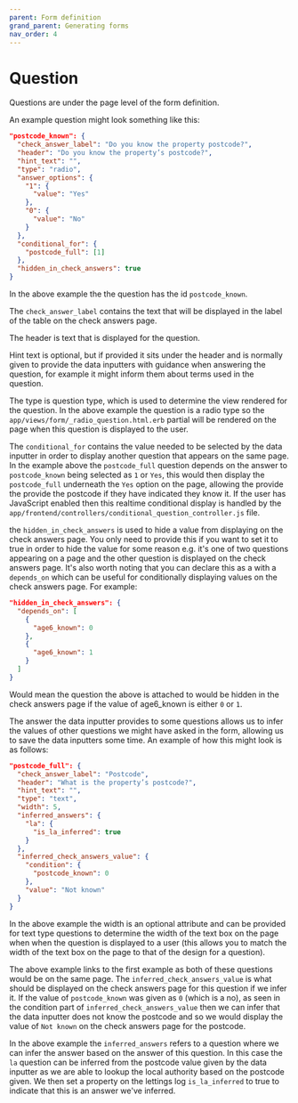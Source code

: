 ```yaml
---
parent: Form definition
grand_parent: Generating forms
nav_order: 4
---
```


# Question

Questions are under the page level of the form definition.

An example question might look something like this:

```json
"postcode_known": {
  "check_answer_label": "Do you know the property postcode?",
  "header": "Do you know the property’s postcode?",
  "hint_text": "",
  "type": "radio",
  "answer_options": {
    "1": {
      "value": "Yes"
    },
    "0": {
      "value": "No"
    }
  },
  "conditional_for": {
    "postcode_full": [1]
  },
  "hidden_in_check_answers": true
}
```

In the above example the the question has the id `postcode_known`. 

The `check_answer_label` contains the text that will be displayed in the label of the table on the check answers page.

The header is text that is displayed for the question.

Hint text is optional, but if provided it sits under the header and is normally given to provide the data inputters with guidance when answering the question, for example it might inform them about terms used in the question.

The type is question type, which is used to determine the view rendered for the question. In the above example the question is a radio type so the `app/views/form/_radio_question.html.erb` partial will be rendered on the page when this question is displayed to the user.

The `conditional_for` contains the value needed to be selected by the data inputter in order to display another question that appears on the same page. In the example above the `postcode_full` question depends on the answer to `postcode_known` being selected as `1` or `Yes`, this would then display the `postcode_full` underneath the `Yes` option on the page, allowing the provide the provide the postcode if they have indicated they know it. If the user has JavaScript enabled then this realtime conditional display is handled by the `app/frontend/controllers/conditional_question_controller.js` file.

the `hidden_in_check_answers` is used to hide a value from displaying on the check answers page. You only need to provide this if you want to set it to true in order to hide the value for some reason e.g. it's one of two questions appearing on a page and the other question is displayed on the check answers page. It's also worth noting that you can declare this as a with a `depends_on` which can be useful for conditionally displaying values on the check answers page. For example:

```json
"hidden_in_check_answers": {
  "depends_on": [
    {
      "age6_known": 0
    },
    {
      "age6_known": 1
    }
  ]
}
```

Would mean the question the above is attached to would be hidden in the check answers page if the value of age6_known is either `0` or `1`.

The answer the data inputter provides to some questions allows us to infer the values of other questions we might have asked in the form, allowing us to save the data inputters some time. An example of how this might look is as follows:

```json
"postcode_full": {
  "check_answer_label": "Postcode",
  "header": "What is the property’s postcode?",
  "hint_text": "",
  "type": "text",
  "width": 5,
  "inferred_answers": {
    "la": {
      "is_la_inferred": true
    }
  },
  "inferred_check_answers_value": {
    "condition": {
      "postcode_known": 0
    },
    "value": "Not known"
  }
}
```

In the above example the width is an optional attribute and can be provided for text type questions to determine the width of the text box on the page when when the question is displayed to a user (this allows you to match the width of the text box on the page to that of the design for a question).

The above example links to the first example as both of these questions would be on the same page. The `inferred_check_answers_value` is what should be displayed on the check answers page for this question if we infer it. If the value of `postcode_known` was given as `0` (which is a no), as seen in the condition part of `inferred_check_answers_value`  then we can infer that the data inputter does not know the postcode and so we would display the value of `Not known` on the check answers page for the postcode. 

In the above example the `inferred_answers` refers to a question where we can infer the answer based on the answer of this question. In this case the `la` question can be inferred from the postcode value given by the data inputter as we are able to lookup the local authority based on the postcode given. We then set a property on the lettings log `is_la_inferred` to true to indicate that this is an answer we've inferred.
